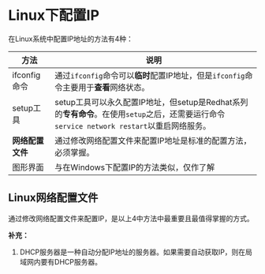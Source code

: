 # Linux下配置IP

在Linux系统中配置IP地址的方法有4种：

| 方法 | 说明 |
| -- | -- |
| ifconfig命令 | 通过```ifconfig```命令可以**临时**配置IP地址，但是```ifconfig```命令主要用于**查看**网络状态。 |
| setup工具 | setup工具可以永久配置IP地址，但setup是Redhat系列的**专有命令**。在使用```setup```之后，还需要运行命令```service network restart```以重启网络服务。 |
| **网络配置文件** | 通过修改网络配置文件来配置IP地址是标准的配置方法，必须掌握。 |
| 图形界面 | 与在Windows下配置IP的方法类似，仅作了解 |

## Linux网络配置文件

通过修改网络配置文件来配置IP，是以上4中方法中最重要且最值得掌握的方式。

**补充：**
1. DHCP服务器是一种自动分配IP地址的服务器。如果需要自动获取IP，则在局域网内要有DHCP服务器。

